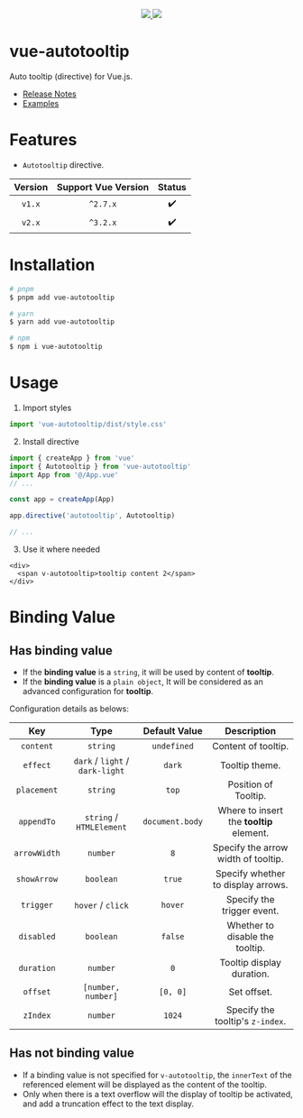 <p align="center">
  <a href="https://www.npmjs.org/package/vue-autotooltip">
    <img src="https://img.shields.io/npm/v/vue-autotooltip.svg">
  </a>
  <a href="https://npmcharts.com/compare/vue-autotooltip?minimal=true">
    <img src="https://img.shields.io/npm/dm/vue-autotooltip.svg">
  </a>
  <br>
</p>

# vue-autotooltip

Auto tooltip (directive) for Vue.js.

- [Release Notes](./CHANGELOG.md)
- [Examples](http://hongwenqing.com/vue-autotooltip/)

# Features

- `Autotooltip` directive.

| Version | Support Vue Version | Status |
| :-----: | :-----------------: | :----: |
| `v1.x`  |      `^2.7.x`       |   ✔️   |
| `v2.x`  |      `^3.2.x`       |   ✔️   |

# Installation

```bash
# pnpm
$ pnpm add vue-autotooltip

# yarn
$ yarn add vue-autotooltip

# npm
$ npm i vue-autotooltip
```

# Usage

1. Import styles

```ts
import 'vue-autotooltip/dist/style.css'
```

2. Install directive

```ts
import { createApp } from 'vue'
import { Autotooltip } from 'vue-autotooltip'
import App from '@/App.vue'
// ...

const app = createApp(App)

app.directive('autotooltip', Autotooltip)

// ...
```

3. Use it where needed

```vue
<div>
  <span v-autotooltip>tooltip content 2</span>
</div>
```

# Binding Value

## Has binding value

- If the **binding value** is a `string`, it will be used by content of **tooltip**.
- If the **binding value** is a `plain object`, It will be considered as an advanced configuration for **tooltip**.

Configuration details as belows:

|     Key      |              Type               |  Default Value  |               Description                |
| :----------: | :-----------------------------: | :-------------: | :--------------------------------------: |
|  `content`   |            `string`             |   `undefined`   |           Content of tooltip.            |
|   `effect`   | `dark` / `light` / `dark-light` |     `dark`      |              Tooltip theme.              |
| `placement`  |            `string`             |      `top`      |           Position of Tooltip.           |
|  `appendTo`  |    `string` / `HTMLElement`     | `document.body` | Where to insert the **tooltip** element. |
| `arrowWidth` |            `number`             |       `8`       |   Specify the arrow width of tooltip.    |
| `showArrow`  |            `boolean`            |     `true`      |    Specify whether to display arrows.    |
|  `trigger`   |        `hover` / `click`        |     `hover`     |        Specify the trigger event.        |
|  `disabled`  |            `boolean`            |     `false`     |     Whether to disable the tooltip.      |
|  `duration`  |            `number`             |       `0`       |        Tooltip display duration.         |
|   `offset`   |       `[number, number]`        |    `[0, 0]`     |               Set offset.                |
|   `zIndex`   |            `number`             |     `1024`      |     Specify the tooltip's `z-index`.     |

## Has not binding value

- If a binding value is not specified for `v-autotooltip`, the `innerText` of the referenced element will be displayed as the content of the tooltip.
- Only when there is a text overflow will the display of tooltip be activated, and add a truncation effect to the text display.
